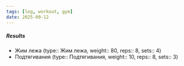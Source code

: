 ```yaml
---
tags: [log, workout, gym]
date: 2025-09-12
---
```


##### Results

- Жим лежа (type:: Жим лежа, weight:: 80, reps:: 8, sets:: 4)
- Подтягивания (type:: Подтягивания, weight:: 10, reps:: 8, sets:: 3)